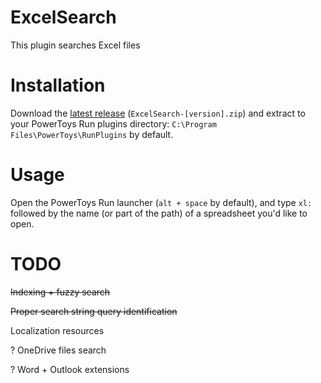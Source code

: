 # ExcelSearch
This plugin searches Excel files 

# Installation
Download the [latest release](https://github.com/DaDevFox/Powertoys-Excel-Search/releases) (`ExcelSearch-[version].zip`) and extract to your PowerToys Run plugins directory: `C:\Program Files\PowerToys\RunPlugins` by default.

# Usage
Open the PowerToys Run launcher (`alt + space` by default), and type `xl:` followed by the name (or part of the path) of a spreadsheet you'd like to open.

# TODO
~~Indexing + fuzzy search~~

~~Proper search string query identification~~

Localization resources

? OneDrive files search

? Word + Outlook extensions
